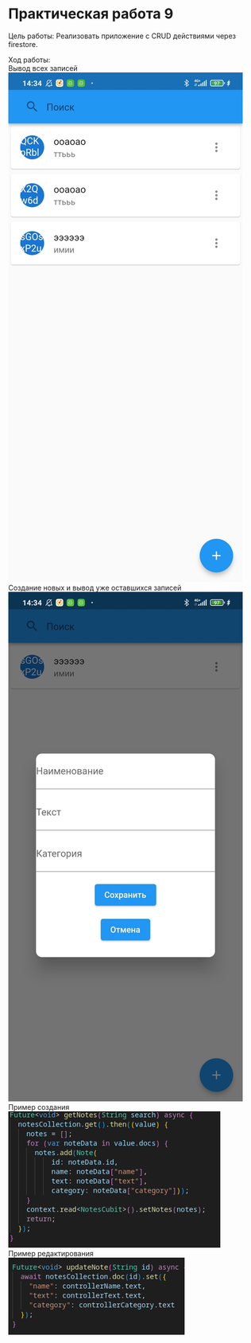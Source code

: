 # Практическая работа 9

Цель работы: Реализовать приложение c CRUD действиями через firestore.

Ход работы:  
Вывод всех записей  
![](documentation/1.jpg)  
Создание новых и вывод уже оставшихся записей  
![](documentation/2.jpg)  
Пример создания   
![](documentation/3.png)  
Пример редактирования  
![](documentation/4.png)